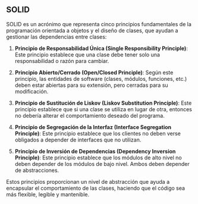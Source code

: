 ## SOLID

SOLID es un acrónimo que representa cinco principios fundamentales de la programación orientada a objetos y el diseño de clases, que ayudan a gestionar las dependencias entre clases:

1. **Principio de Responsabilidad Única (Single Responsibility Principle)**: Este principio establece que una clase debe tener solo una responsabilidad o razón para cambiar.

2. **Principio Abierto/Cerrado (Open/Closed Principle)**: Según este principio, las entidades de software (clases, módulos, funciones, etc.) deben estar abiertas para su extensión, pero cerradas para su modificación.

3. **Principio de Sustitución de Liskov (Liskov Substitution Principle)**: Este principio establece que si una clase se utiliza en lugar de otra, entonces no debería alterar el comportamiento deseado del programa.

4. **Principio de Segregación de la Interfaz (Interface Segregation Principle)**: Este principio establece que los clientes no deben verse obligados a depender de interfaces que no utilizan.

5. **Principio de Inversión de Dependencias (Dependency Inversion Principle)**: Este principio establece que los módulos de alto nivel no deben depender de los módulos de bajo nivel. Ambos deben depender de abstracciones.

Estos principios proporcionan un nivel de abstracción que ayuda a encapsular el comportamiento de las clases, haciendo que el código sea más flexible, legible y mantenible.